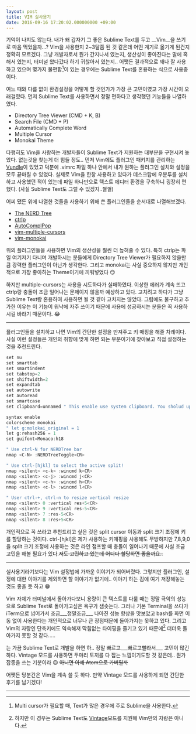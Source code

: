 ```yaml
---
layout: post
title: VIM 실사용기
date: 2016-09-16 17:20:02.000000000 +09:00
---
```

기억이 나지도 않는다. 내가 왜 갑자기 그 좋은 Sublime Text를 두고 __Vim__을 쓰기로 마음 먹었을까...? Vim을 사용한지 2~3달쯤 된 것 같은데 어떤 계기로 옮기게 된건지 정확히 모르겠다. 그냥 개발자로서 뭔가 간지나서 였는지, 생산성이 좋아진다는 말에 혹해서 였는지, 터미널 왔다갔다 하기 귀찮아서 였는지.. 어쨋든 결과적으로 꽤나 잘 사용하고 있으며 몇가지 불편함[^1]이 있는 경우에는 Sublime Text를 혼용하는 식으로 사용중이다.

여느 때와 다름 없이 환경설정을 어떻게 할 것인가가 가장 큰 고민이였고 가장 시간이 오래걸렸다. 먼저 Sublime Text를 사용하면서 정말 편하다고 생각했던 기능들을 나열하였다.

* Directory Tree Viewer (CMD + K, B)
* Search File (CMD + P)
* Automatically Complete Word
* Multiple Cursor
* Monokai Theme

다행히도 Vim을 사랑하는 개발자들이 Sublime Text가 지원하는 대부분을 구현시켜 놓았다. 없는것을 찾는게 더 힘들 정도.. 먼저 Vim에도 플러그인 패키지를 관리하는 [Vundle](https://github.com/VundleVim/Vundle.vim)이 있었고 덕분에 .vimrc 파일 하나 안에서 내가 원하는 플러그인 설치와 설정을 모두 끝마칠 수 있었다. 실제로 Vim을 한창 사용하고 있다가 데스크탑에 우분투를 설치하고 사용했던 적이 있는데 파일 하나만으로 텍스트 에디터 환경을 구축하니 굉장히 편했다. (사실 Sublime Text도 그럴 수 있겠지..껄껄)

어찌 됐든 위에 나열한 것들을 사용하기 위해 쓴 플러그인들을 순서대로 나열해보겠다.

* [The NERD Tree](https://github.com/scrooloose/nerdtree)
* [ctrlp](https://github.com/kien/ctrlp.vim)
* [AutoComplPop](https://github.com/vim-scripts/AutoComplPop)
* [vim-multiple-cursors](https://github.com/terryma/vim-multiple-cursors)
* [vim-monokai](https://github.com/crusoexia/vim-monokai)

위의 플러그인들을 사용하면 Vim의 생산성을 훨씬 더 높혀줄 수 있다. 특히 ctrlp는 파일 여기저기 다니며 개발하시는 분들에게 Directory Tree Viewer가 필요하지 않을만큼 강력한 플러그인이 아닌가 생각한다. 그리고 monokai는 사실 중요하지 않지만 개인적으로 가장 좋아하는 Theme이기에 끼워넣었다 😏 

하지만 multiple-cursors는 사용을 시도하다가 실패하였다. 이상한 에러가 계속 뜨고 ctrlp랑 충돌이 조금 일어나는 문제이지 않을까 예상하고 있다. 고치려고 하다가 그냥 Sublime Text랑 혼용하여 사용하면 될 것 같아 고치지는 않았다. 그럼에도 불구하고 추가한 이유는 이 기능이 워낙에 자주 쓰이기 때문에 사용에 성공하시는 분들은 꼭 사용하시길 바라기 때문이다. 😂

---

플러그인들을 설치하고 나면 Vim의 간단한 설정을 만져주고 키 매핑을 해줄 차례이다. 사실 이런 설정들은 개인의 취향에 맞게 하면 되는 부분이기에 찾아보고 직접 설정하는 것을 추천드린다.

```java
set nu
set smarttab
set smartindent
set tabstop=2
set shiftwidth=2 
set expandtab
set autowrite
set autoread
set smartcase
set clipboard=unnamed " This enable use system clipboard. You sholud upgrade vim before use

syntax enable
colorscheme monokai
" let g:molokai_original = 1
let g:rehash256 = 1
set guifont=Monaco:h18

" Use ctrl-N for NERDTree bar 
nmap <C-N> :NERDTreeToggle<CR>

" Use ctrl-[hjkl] to select the active split!
nmap <silent> <c-k> :wincmd k<CR> 
nmap <silent> <c-j> :wincmd j<CR>
nmap <silent> <c-h> :wincmd h<CR> 
nmap <silent> <c-l> :wincmd l<CR>

" User ctrl-+, ctrl-n to resize vertical resize
nmap <silent> 0 :vertical res+5<CR>
nmap <silent> 9 :vertical res-5<CR>
nmap <silent> 7 :res-5<CR>
nmap <silent> 8 :res+5<CR>
```

개인적으로 꼭 쓰라고 추천드리고 싶은 것은 split cursor 이동과 split 크기 조정에 키를 할당하는 것이다. ctrl-[hjkl]은 제가 사용하는 키매핑을 사용해도 무방하지만 7,8,9,0을 split 크기 조정에 사용하는 것은 라인 점프할 때 충돌이 일어나기 때문에 사실 조금 고민을 해볼 필요가 있다.~~저도 고민하고 있는데 어디다 할당하면 좋을까요..~~

---

실사용기라기보다는 Vim 설정법에 가까운 이야기가 되어버렸다. 그렇지만 플러그인, 설정에 대한 이야기를 제외하면 할 이야기가 없기에.. 이야기 하는 김에 여기 저장해놓는 것도 좋을 듯 하고 😁 

Vim 자체가 터미널에서 돌아가다보니 용량이 큰 텍스트를 다룰 때는 정말 극악의 성능으로 Sublime Text로 돌아가고싶은 욕구가 샘솟는다. 그러나 기본 Terminal을 쓰다가 iTerm으로 넘어가서 조금___정말조금___ 나아진 성능 향상을 맛보았고 bash를 화면 이동 없이 사용한다는 개인적으로 너무나 큰 장점때문에 돌아가지는 못하고 있다. 그리고 Vim의 자랑인 단축키에도 익숙해져 막힘없는 타이핑을 즐기고 있기 때문에[^2] 더더욱 돌아가지 못할 것 같다.....

는 가끔 Sublime Text로 개발을 하면 하.. 정말 빠르고___빠르고빨라서___ 고민이 많긴 하다. Vintage 모드를 사용하면 두마리 토끼를 다 잡는 느낌이기도할 것 같은데.. 뭔가 잡종을 쓰는 기분이라 😥 ~~아니면 아예 Atom으로 가버릴까~~ 

어쨋든 당분간은 Vim을 계속 쓸 듯 하다. 만약 Vintage 모드를 사용하게 되면 간단한 후기를 남기겠다!

---

[^1]: Multi cursor가 필요할 때, Text가 많은 경우에 주로 Sublime을 사용한다.
[^2]: 하지만 이 경우는 Sublime Text도 [Vintage](https://www.sublimetext.com/docs/2/vintage.html)모드를 지원해 Vim만의 자랑은 아니다.
